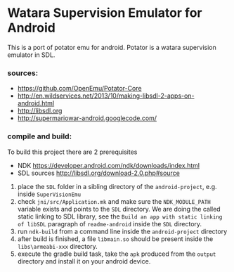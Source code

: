 Watara Supervision Emulator for Android
==============

This is a port of potator emu for android. Potator is a watara supervision emulator in SDL.

### sources:
* https://github.com/OpenEmu/Potator-Core
* http://en.wildservices.net/2013/10/making-libsdl-2-apps-on-android.html
* http://libsdl.org
* http://supermariowar-android.googlecode.com/

### compile and build:

To build this project there are 2 prerequisites

- NDK https://developer.android.com/ndk/downloads/index.html
- SDL sources http://libsdl.org/download-2.0.php#source

1. place the `SDL` folder in a sibling directory of the `android-project`, e.g. inside `SuperVisionEmu`
2. check `jni/src/Application.mk` and make sure the `NDK_MODULE_PATH` variable exists and points to the `SDL` directory. We are doing the called static linking to SDL library, see the `Build an app with static linking of libSDL` paragraph of `readme-android` inside the `SDL` directory.
3. run `ndk-build` from a command line inside the `android-project` directory
4. after build is finished, a file `libmain.so` should be present inside the `libs\armeabi-xxx` directory.
5. execute the gradle build task, take the `apk` produced from the `output` directory and install it on your android device.
